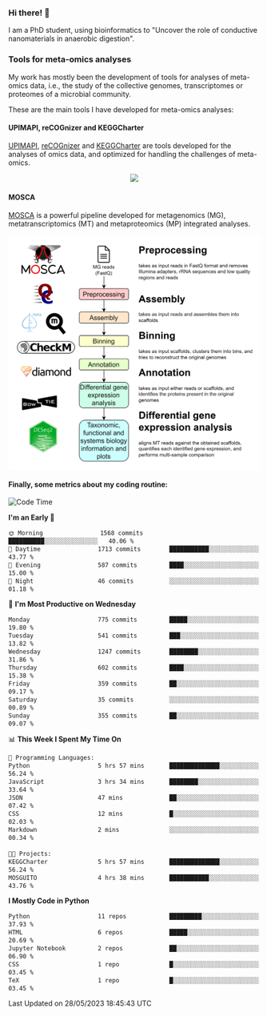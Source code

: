 ### Hi there! 👋

I am a PhD student, using bioinformatics to "Uncover the role of conductive nanomaterials in anaerobic digestion".

### Tools for meta-omics analyses

My work has mostly been the development of tools for analyses of meta-omics data, i.e., the study of the collective genomes, transcriptomes or proteomes of a microbial community.

These are the main tools I have developed for meta-omics analyses:

#### UPIMAPI, reCOGnizer and KEGGCharter

[UPIMAPI](https://github.com/iquasere/UPIMAPI), [reCOGnizer](https://github.com/iquasere/reCOGnizer) and [KEGGCharter](https://github.com/iquasere/KEGGCharter) are tools developed for the analyses of omics data, and optimized for handling the challenges of meta-omics.

<p align="center">
    <img src="assets/annotation_paper.png">
</p>

#### MOSCA

[MOSCA](https://github.com/iquasere/MOSCA) is a powerful pipeline developed for metagenomics (MG), metatranscriptomics (MT) and metaproteomics (MP) integrated analyses.

<p align="center">
    <img src="assets/mosca_workflow.png" align="center" width="700">
</p>


#### Finally, some metrics about my coding routine:

<!--START_SECTION:waka-->
![Code Time](http://img.shields.io/badge/Code%20Time-579%20hrs%2041%20mins-blue)

**I'm an Early 🐤** 

```text
🌞 Morning                1568 commits        ██████████░░░░░░░░░░░░░░░   40.06 % 
🌆 Daytime                1713 commits        ███████████░░░░░░░░░░░░░░   43.77 % 
🌃 Evening                587 commits         ████░░░░░░░░░░░░░░░░░░░░░   15.00 % 
🌙 Night                  46 commits          ░░░░░░░░░░░░░░░░░░░░░░░░░   01.18 % 
```
📅 **I'm Most Productive on Wednesday** 

```text
Monday                   775 commits         █████░░░░░░░░░░░░░░░░░░░░   19.80 % 
Tuesday                  541 commits         ███░░░░░░░░░░░░░░░░░░░░░░   13.82 % 
Wednesday                1247 commits        ████████░░░░░░░░░░░░░░░░░   31.86 % 
Thursday                 602 commits         ████░░░░░░░░░░░░░░░░░░░░░   15.38 % 
Friday                   359 commits         ██░░░░░░░░░░░░░░░░░░░░░░░   09.17 % 
Saturday                 35 commits          ░░░░░░░░░░░░░░░░░░░░░░░░░   00.89 % 
Sunday                   355 commits         ██░░░░░░░░░░░░░░░░░░░░░░░   09.07 % 
```


📊 **This Week I Spent My Time On** 

```text
💬 Programming Languages: 
Python                   5 hrs 57 mins       ██████████████░░░░░░░░░░░   56.24 % 
JavaScript               3 hrs 34 mins       ████████░░░░░░░░░░░░░░░░░   33.64 % 
JSON                     47 mins             ██░░░░░░░░░░░░░░░░░░░░░░░   07.42 % 
CSS                      12 mins             █░░░░░░░░░░░░░░░░░░░░░░░░   02.03 % 
Markdown                 2 mins              ░░░░░░░░░░░░░░░░░░░░░░░░░   00.34 % 

🐱‍💻 Projects: 
KEGGCharter              5 hrs 57 mins       ██████████████░░░░░░░░░░░   56.24 % 
MOSGUITO                 4 hrs 38 mins       ███████████░░░░░░░░░░░░░░   43.76 % 
```

**I Mostly Code in Python** 

```text
Python                   11 repos            █████████░░░░░░░░░░░░░░░░   37.93 % 
HTML                     6 repos             █████░░░░░░░░░░░░░░░░░░░░   20.69 % 
Jupyter Notebook         2 repos             ██░░░░░░░░░░░░░░░░░░░░░░░   06.90 % 
CSS                      1 repo              █░░░░░░░░░░░░░░░░░░░░░░░░   03.45 % 
TeX                      1 repo              █░░░░░░░░░░░░░░░░░░░░░░░░   03.45 % 
```




 Last Updated on 28/05/2023 18:45:43 UTC
<!--END_SECTION:waka-->
